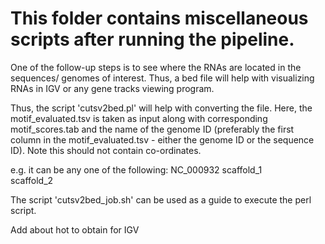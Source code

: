 # This folder contains miscellaneous scripts after running the pipeline.

One of the follow-up steps is to see where the RNAs are located in the sequences/ genomes of interest. Thus, a bed file will help with visualizing RNAs in IGV or any gene tracks viewing program.

Thus, the script 'cutsv2bed.pl' will help with converting the file. Here, the motif_evaluated.tsv is taken as input along with corresponding motif_scores.tab and the name of the genome ID (preferably the first column in the motif_evaluated.tsv - either the genome ID or the sequence ID). Note this should not contain co-ordinates. 

e.g. it can be any one of the following:
NC_000932
scaffold_1  
scaffold_2  


The script 'cutsv2bed_job.sh' can be used as a guide to execute the perl script. 

Add about hot to obtain for IGV
